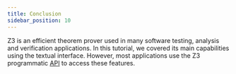 ```yaml
---
title: Conclusion
sidebar_position: 10 
---
```


Z3 is an efficient theorem prover used in many software testing, analysis and verification applications. In this tutorial, we covered its main capabilities using the textual interface. However, most applications use the Z3 programmatic [API](httpsz3prover.github.ioapihtmlindex.html) to access these features.